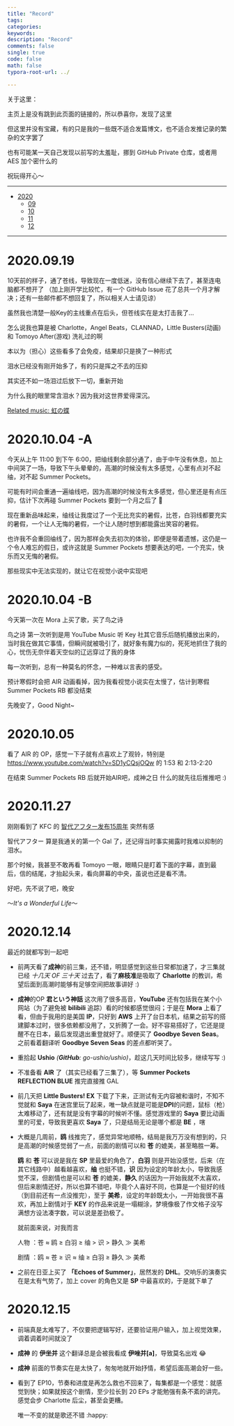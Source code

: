 ```yaml
---
title: "Record"  
tags:  
categories:  
keywords:
description: "Record"  
comments: false    
single: true  
code: false   
math: false
typora-root-url: ../  

---
```




关于这里：

主页上是没有跳到此页面的链接的，所以恭喜你，发现了这里

但这里并没有宝藏，有的只是我的一些既不适合发篇博文，也不适合发推记录的繁杂的文字罢了

也有可能某一天自己发现以前写的太羞耻，挪到 GitHub Private 仓库，或者用 AES 加个密什么的

祝玩得开心～







---

- <a href="#2020">2020</a>
  - <a href="#202009">09</a>
  - <a href="#202010">10</a>
  - <a href="#202011">11</a>
  - <a href="#202012">12</a>

---



<a id=2020></a> <!--2020 START-->

<a id=202009></a> <!--2020-09 START-->

# 2020.09.19

10天前的样子，通了苍线，导致现在一度低迷，没有信心继续下去了，甚至连电脑都不想开了 （加上刚开学比较忙，有一个 GitHub Issue 花了总共一个月才解决；还有一些邮件都不想回复了，所以相关人士请见谅）

虽然我也清楚一般Key的主线重点在后头，但苍线实在是太打击我了... 

<hide>怎么说我也算是被 Charlotte，Angel Beats，CLANNAD，Little Busters(动画) 和 Tomoyo After(游戏) 洗礼过的啊</hide>

本以为（担心）这些看多了会免疫，结果却只是换了一种形式

泪水已经没有刚开始多了，有的只是挥之不去的压抑

其实还不如一场泪过后放下一切，重新开始

为什么我的眼里常含泪水？因为我对这世界爱得深沉。

[Related music: 虹の蝶](https://music.youtube.com/watch?v=GQHr5-BBIZ4&feature=share)

<!--2020-09 END-->

<a id=202010></a> <!--2020-10 START-->

# 2020.10.04 -A

今天从上午 11:00 到下午 6:00，把䌷线剩余部分通了，由于中午没有休息，加上中间哭了一场，导致下午头晕晕的，高潮的时候没有太多感觉，心里有点对不起䌷，对不起 Summer Pockets。

可能有时间会重通一遍䌷线吧，因为高潮的时候没有太多感觉，但心里还是有点压抑，估计下次再碰 Summer Pockets 要到一个月之后了 🙂

现在重新品味起来，䌷线让我度过了一个无比充实的暑假，比苍，白羽线都要充实的暑假，一个让人无悔的暑假，一个让人随时想到都能露出笑容的暑假。

也许我不会重回䌷线了，因为那样会失去初次的体验，即便是带着遗憾，这仍是一个令人难忘的假日，或许这就是 Summer Pockets 想要表达的吧，一个充实，快乐而又无悔的暑假。

那些现实中无法实现的，就让它在视觉小说中实现吧

# 2020.10.04 -B

今天第一次在 Mora 上买了歌，买了鸟之诗

鸟之诗 第一次听到是用 YouTube Music 听 Key 社其它音乐后随机播放出来的，当时我在做其它事情，但瞬间就被吸引了，就好象有魔力似的，死死地抓住了我的心，忧伤无奈伴着天空似的辽远穿过了我的身体

每一次听到，总有一种莫名的怀念，一种难以言表的感受。

预计寒假时会把 AIR 动画看掉，因为我看视觉小说实在太慢了，估计到寒假 Summer Pockets RB 都没结束

先晚安了，Good Night~

# 2020.10.05

看了 AIR 的 OP，感觉一下子就有点喜欢上了观铃，特别是 https://www.youtube.com/watch?v=SD1yCQsjOQw 的 1:53 和 2:13-2:20

在结束 Summer Pockets RB 后就开始AIR吧，成神之日 什么的就先往后推推吧 :)

<!--2020-10 END-->

<a id=202011></a><!--2020-11 START-->

# 2020.11.27

刚刚看到了 KFC 的 [智代アフター发布15周年](http://www.keyfc.net/bbs/showtopic-68131.aspx)
突然有感

智代アフター 算是我通关的第一个 Gal 了，还记得当时事实揭露时我难以抑制的泪水。

那个时候，我甚至不敢再看 Tomoyo 一眼，眼睛只是盯着下面的字幕，直到最后，信的结尾，才抬起头来，看向屏幕的中央，虽说也还是看不清。

好吧，先不说了吧，晚安 

～*It's a Wonderful Life*～

<!--2020-11 END-->

<a id=202012></a><!--2020-12 START-->

# 2020.12.14

最近的就都写到一起吧

- 前两天看了**成神**的前三集，还不错，明显感觉到这些日常都加速了，才三集就已经 *十几天 OF 三十天* 过去了，看了**麻枝准**是吸取了 **Charlotte** 的教训，希望后面到高潮时能够有足够空间把故事讲好 :)

- **成神**的OP **君という神話** 这次用了很多高音，**YouTube** 还有包括我在某个小网站（为了避免被 **bilibili** 追踪）看的时候都感觉很闷；于是在 **Mora** 上看了看，但由于我用的是美国 **IP**，只好到 **AWS** 上开了台日本机，结果之前写的搭建脚本过时，很多依赖都没用了，又折腾了一会。好不容易搭好了，它还是提醒不在日本，最后发现退出重登就好了。顺便买了 **Goodbye Seven Seas**。之前看着翻译听 **Goodbye Seven Seas** 的差点都听哭了。

- 重拾起 **Ushio** *(**GitHub**: go-ushio/ushio)*，趁这几天时间比较多，继续写写 :)

- 不准备看 **AIR** 了（其实已经看了三集了），等 **Summer Pockets REFLECTION BLUE** 推完直接推 GAL

- 前几天把 **Little Busters! EX** 下载了下来，正测试有无内容被和谐时，不知不觉就和 **Saya** 在迷宫里玩了起来，唯一缺点就是可能是**DPI**的问题，鼠标（枪）太难移动了，还有就是没有字幕的时候听不懂。感觉游戏里的 **Saya** 要比动画里的可爱，导致我更喜欢 **Saya** 了，只是结局无论是哪个都是 **BE** ，嗐

- 大概是几周前，**鸥** 线推完了，感觉异常地顺畅，结局是我万万没有想到的，只是高潮的时候感觉弱了一点，前面的剧情可以和 **苍** 的媲美，甚至略胜一筹。

  **鸥** 和 **苍** 可以说是我在 **SP** 里最爱的角色了，**白羽** 则是开始没感觉，后来（在其它线路中）越看越喜欢，**䌷** 也挺不错，**识** 因为设定的年龄太小，导致我感觉不深，但剧情也是可以和 **苍** 的媲美，**静久**  的话因为一开始我就不太喜欢，但后来剧情还好，所以也算不错吧，毕竟个人喜好不同，也算是一个挺好的线（到目前还有一点没推完），至于 **美希**，设定的年龄既太小，一开始我很不喜欢，再加上剧情对于 **KEY** 的作品来说是一塌糊涂，梦境像极了作文格子没写满想方设法凑字数，可以说是差劲极了。

  就前面来说，对我而言

  人物 ：苍 ≈ 鸥 ≥ 白羽 ≥ 䌷 > 识 > 静久 ≫ 美希

  剧情 ：鸥 ≈ 苍 ≥ 识 ≈ 䌷 ≥ 白羽 ≥ 静久 ≫ 美希

- 之前在日亚上买了 **「Echoes of Summer」**，居然发的 **DHL**。交响乐的演奏实在是太有气势了，加上 cover 的角色又是 **SP** 中最喜欢的，于是就下单了

# 2020.12.15

- 前端真是太难写了，不仅要把逻辑写好，还要验证用户输入，加上视觉效果，调着调着时间就没了

- **成神** 的 **伊坐并** 这个翻译总是会被我看成 **伊唑并[a]**，导致莫名出戏 :joy:

- **成神** 前面的节奏实在是太快了，匆匆地就开始抒情，希望后面高潮会好一些。

- 看到了 EP10，节奏和进度是再怎么救也不回来了，每集都是一个感觉：就感觉到快；如果就按这个剧情，至少拉长到 20 EPs 才能勉强有条不紊的讲完。感觉会步 Charlotte 后尘，甚至会更糟。

  唯一不变的就是歌还不错 :happy:

  

  

  <!--2020-12 END-->

<!--2020 END-->

<a id=2021></a> <!--2021 START-->

<!--2021 END-->